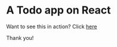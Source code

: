 <h1>A Todo app on React</h1>

Want to see this in action? Click <a href="http://intense-shore-56745.herokuapp.com/" target="_blank">here</a>

Thank you!

